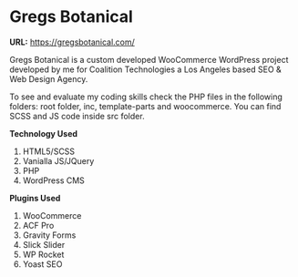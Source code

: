 # Gregs Botanical

**URL:** https://gregsbotanical.com/

Gregs Botanical is a custom developed WooCommerce WordPress project developed by me for Coalition Technologies a Los Angeles based SEO & Web Design Agency.

To see and evaluate my coding skills check the PHP files in the following folders: root folder, inc, template-parts and woocommerce. You can find SCSS and JS code inside src folder.

**Technology Used**
1. HTML5/SCSS
2. Vanialla JS/JQuery
3. PHP
4. WordPress CMS

**Plugins Used**
1. WooCommerce
2. ACF Pro
3. Gravity Forms
4. Slick Slider
5. WP Rocket
6. Yoast SEO
